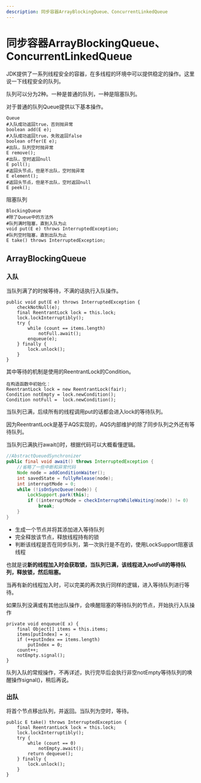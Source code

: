 ```yaml
---
description: 同步容器ArrayBlockingQueue、ConcurrentLinkedQueue
---
```

# 同步容器ArrayBlockingQueue、ConcurrentLinkedQueue

JDK提供了一系列线程安全的容器，在多线程的环境中可以提供稳定的操作。这里说一下线程安全的队列。

队列可以分为2种。一种是普通的队列，一种是阻塞队列。

对于普通的队列Queue提供以下基本操作。

```
Queue
#入队成功返回true，否则抛异常
boolean add(E e);
#入队成功返回true，失败返回false
boolean offer(E e);
#出队，队列空时抛异常
E remove();
#出队，空时返回null
E poll();
#返回头节点，但是不出队，空时抛异常
E element();
#返回头节点，但是不出队，空时返回null
E peek();
```

阻塞队列

```
BlockingQueue
#除了Queue中的方法外
#队列满时阻塞，直到入队为止
void put(E e) throws InterruptedException;
#队列空时阻塞，直到出队为止
E take() throws InterruptedException;
```

## ArrayBlockingQueue

### 入队

当队列满了的时候等待，不满的话执行入队操作。

```
public void put(E e) throws InterruptedException {
    checkNotNull(e);
    final ReentrantLock lock = this.lock;
    lock.lockInterruptibly();
    try {
        while (count == items.length)
            notFull.await();
        enqueue(e);
    } finally {
        lock.unlock();
    }
}
```

其中等待的机制是使用的ReentrantLock的Condition。

```
在构造函数中初始化：
ReentrantLock lock = new ReentrantLock(fair);
Condition notEmpty = lock.newCondition();
Condition notFull =  lock.newCondition();
```

当队列已满，后续所有的线程调用put的话都会进入lock的等待队列。

因为ReentrantLock是基于AQS实现的，AQS内部维护的除了同步队列之外还有等待队列。

当队列已满执行await()时，根据代码可以大概看懂逻辑。

```java
//AbstractQueuedSynchronizer
public final void await() throws InterruptedException {
    //省略了一些中断和异常代码
    Node node = addConditionWaiter();
    int savedState = fullyRelease(node);
    int interruptMode = 0;
    while (!isOnSyncQueue(node)) {
        LockSupport.park(this);
        if ((interruptMode = checkInterruptWhileWaiting(node)) != 0)
            break;
    }
}
```

- 生成一个节点并将其添加进入等待队列
- 完全释放该节点，释放线程持有的锁
- 判断该线程是否在同步队列，第一次执行是不在的，使用LockSupport阻塞该线程

也就是说**新的线程加入时会获取锁，当队列已满，该线程进入notFull的等待队列，释放锁，然后阻塞。**

当再有新的线程加入时，可以完美的再次执行同样的逻辑，进入等待队列进行等待。

如果队列没满或有其他出队操作，会唤醒阻塞的等待队列的节点，开始执行入队操作

```
private void enqueue(E x) {
    final Object[] items = this.items;
    items[putIndex] = x;
    if (++putIndex == items.length)
		putIndex = 0;
	count++;
	notEmpty.signal();
}
```

队列入队的常规操作，不再详述，执行完毕后会执行非空notEmpty等待队列的唤醒操作signal()，稍后再说。

### 出队

将首个节点移出队列，并返回。当队列为空时，等待。

```
public E take() throws InterruptedException {
    final ReentrantLock lock = this.lock;
    lock.lockInterruptibly();
    try {
        while (count == 0)
            notEmpty.await();
        return dequeue();
    } finally {
        lock.unlock();
    }
}
```

